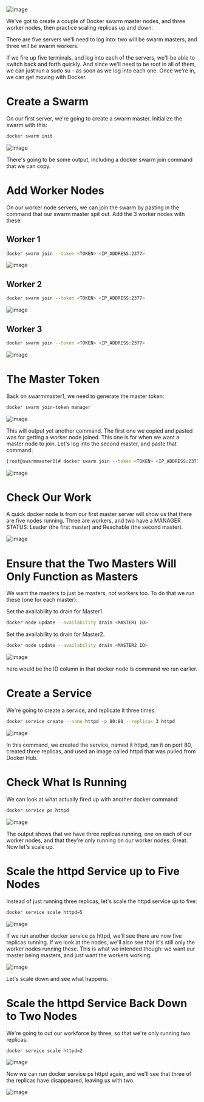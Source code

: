 ![image](https://user-images.githubusercontent.com/44756128/115484985-6d813b00-a219-11eb-9ec8-90c3ad3882e0.png)

We've got to create a couple of Docker swarm master nodes, and three worker nodes, then practice scaling replicas up and down.

There are five servers we'll need to log into: two will be swarm masters, and three will be swarm workers.

If we fire up five terminals, and log into each of the servers, we'll be able to switch back and forth quickly. And since we'll need to be root in all of them, we can just run a sudo su - as soon as we log into each one. Once we're in, we can get moving with Docker.

# Create a Swarm
On our first server, we're going to create a swarm master. Initialize the swarm with this:
```sh
docker swarm init
```

![image](https://user-images.githubusercontent.com/44756128/115485575-a077fe80-a21a-11eb-908d-d9937afc3a31.png)

There's going to be some output, including a docker swarm join command that we can copy.

# Add Worker Nodes
On our worker node servers, we can join the swarm by pasting in the command that our swarm master spit out. Add the 3 worker nodes with these:

## Worker 1
```sh
docker swarm join --token <TOKEN> <IP_ADDRESS:2377>
```

![image](https://user-images.githubusercontent.com/44756128/115485670-ca312580-a21a-11eb-890d-58cc9c1fc6fe.png)

## Worker 2
```sh
docker swarm join --token <TOKEN> <IP_ADDRESS:2377>
```

![image](https://user-images.githubusercontent.com/44756128/115485683-d1f0ca00-a21a-11eb-9742-0b6754af865f.png)

## Worker 3
```sh
docker swarm join --token <TOKEN> <IP_ADDRESS:2377>
```

![image](https://user-images.githubusercontent.com/44756128/115485699-d917d800-a21a-11eb-90fc-3501b2cc43ca.png)

# The Master Token
Back on swarmmaster1, we need to generate the master token:
```sh
docker swarm join-token manager
```

![image](https://user-images.githubusercontent.com/44756128/115485779-f9479700-a21a-11eb-9716-22a2b93287f7.png)

This will output yet another command. The first one we copied and pasted was for getting a worker node joined. This one is for when we want a master node to join. Let's log into the second master, and paste that command:
```sh
[root@swarmmaster2]# docker swarm join --token <TOKEN> <IP_ADDRESS:2377>
```

![image](https://user-images.githubusercontent.com/44756128/115485824-0bc1d080-a21b-11eb-888f-307847e50966.png)

# Check Our Work
A quick docker node ls from our first master server will show us that there are five nodes running. Three are workers, and two have a MANAGER STATUS: Leader (the first master) and Reachable (the second master).

![image](https://user-images.githubusercontent.com/44756128/115485872-24ca8180-a21b-11eb-84d5-3b0d48fe9c48.png)

# Ensure that the Two Masters Will Only Function as Masters
We want the masters to just be masters, not workers too. To do that we run these (one for each master):

Set the availability to drain for Master1.
```sh
docker node update --availability drain <MASTER1 ID>
```

Set the availability to drain for Master2.
```sh
docker node update --availability drain <MASTER2 ID>
```

![image](https://user-images.githubusercontent.com/44756128/115486006-622f0f00-a21b-11eb-9a07-ad3dde5b5e73.png)

<MASTER ID> here would be the ID column in that docker node ls command we ran earlier.

# Create a Service
We're going to create a service, and replicate it three times.
```sh
docker service create --name httpd -p 80:80 --replicas 3 httpd
```

![image](https://user-images.githubusercontent.com/44756128/115486136-a3bfba00-a21b-11eb-997b-ff644bb235b3.png)

In this command, we created the service, named it httpd, ran it on port 80, created three replicas, and used an image called httpd that was pulled from Docker Hub.

# Check What Is Running
We can look at what actually fired up with another docker command:
```sh
docker service ps httpd
```

![image](https://user-images.githubusercontent.com/44756128/115486170-b6d28a00-a21b-11eb-9376-f91fef4ea7ab.png)

The output shows that we have three replicas running, one on each of our worker nodes, and that they're only running on our worker nodes. Great. Now let's scale up.

# Scale the httpd Service up to Five Nodes
Instead of just running three replicas, let's scale the httpd service up to five:
```sh
docker service scale httpd=5
```

![image](https://user-images.githubusercontent.com/44756128/115486218-d23d9500-a21b-11eb-8a99-4ad7b5424d70.png)

If we run another docker service ps httpd, we'll see there are now five replicas running. If we look at the nodes, we'll also see that it's still only the worker nodes running these. This is what we intended though: we want our master being masters, and just want the workers working.

![image](https://user-images.githubusercontent.com/44756128/115486259-ec777300-a21b-11eb-8d4e-d0da0d28e14b.png)

Let's scale down and see what happens.

# Scale the httpd Service Back Down to Two Nodes
We're going to cut our workforce by three, so that we're only running two replicas:
```sh
docker service scale httpd=2
```

![image](https://user-images.githubusercontent.com/44756128/115486304-07e27e00-a21c-11eb-978d-a938eaa4a66d.png)

Now we can run docker service ps httpd again, and we'll see that three of the replicas have disappeared, leaving us with two.

![image](https://user-images.githubusercontent.com/44756128/115486327-16c93080-a21c-11eb-8c3a-dcbf94eb4563.png)
